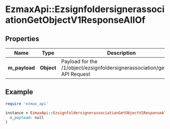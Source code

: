 # EzmaxApi::EzsignfoldersignerassociationGetObjectV1ResponseAllOf

## Properties

| Name | Type | Description | Notes |
| ---- | ---- | ----------- | ----- |
| **m_payload** | **Object** | Payload for the /1/object/ezsignfoldersignerassociation/getObject API Request |  |

## Example

```ruby
require 'ezmax_api'

instance = EzmaxApi::EzsignfoldersignerassociationGetObjectV1ResponseAllOf.new(
  m_payload: null
)
```

